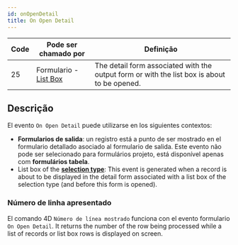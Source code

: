 ```yaml
---
id: onOpenDetail
title: On Open Detail
---
```


| Code | Pode ser chamado por                                     | Definição                                                                                                   |
| ---- | -------------------------------------------------------- | ----------------------------------------------------------------------------------------------------------- |
| 25   | Formulario - [List Box](FormObjects/listbox_overview.md) | The detail form associated with the output form or with the list box is about to be opened. |

## Descrição

El evento `On Open Detail` puede utilizarse en los siguientes contextos:

- **Formularios de salida**: un registro está a punto de ser mostrado en el formulario detallado asociado al formulario de salida. Este evento não pode ser selecionado para formulários projeto, está disponível apenas com **formulários tabela**.
- List box of the [**selection type**](FormObjects/listbox_overview.md#selection-list-boxes): This event is generated when a record is about to be displayed in the detail form associated with a list box of the selection type (and before this form is opened).

### Número de linha apresentado

El comando 4D `Número de línea mostrado` funciona con el evento formulario `On Open Detail`. It returns the number of the row being processed while a list of records or list box rows is displayed on screen.
